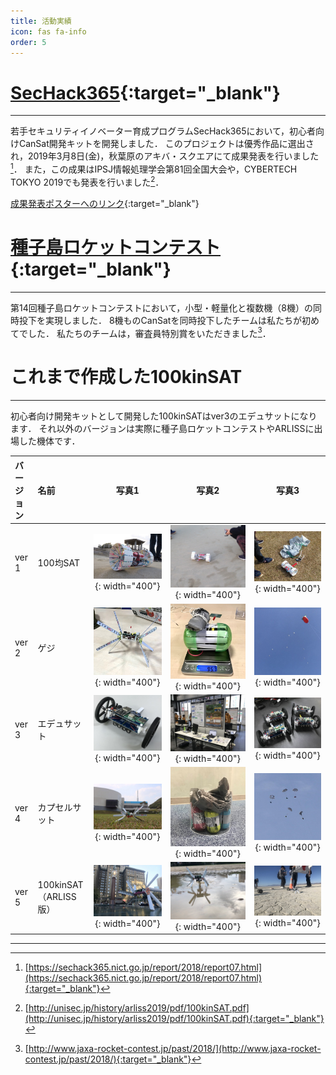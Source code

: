 ```yaml
---
title: 活動実績
icon: fas fa-info
order: 5
---
```


# [SecHack365](https://sechack365.nict.go.jp/){:target="_blank"}
---

若手セキュリティイノベーター育成プログラムSecHack365において，初心者向けCanSat開発キットを開発しました．
このプロジェクトは優秀作品に選出され，2019年3月8日(金)，秋葉原のアキバ・スクエアにて成果発表を行いました[^sechack]．
また，この成果はIPSJ情報処理学会第81回全国大会や，CYBERTECH TOKYO 2019でも発表を行いました[^ipsj]．

[成果発表ポスターへのリンク](https://sechack365.nict.go.jp/achievement/2018/?2018-2){:target="_blank"}

# [種子島ロケットコンテスト](http://www.jaxa-rocket-contest.jp/index.php){:target="_blank"}
---

第14回種子島ロケットコンテストにおいて，小型・軽量化と複数機（8機）の同時投下を実現しました．
8機ものCanSatを同時投下したチームは私たちが初めてでした．
私たちのチームは，審査員特別賞をいただきました[^tane]．

# これまで作成した100kinSAT
---

初心者向け開発キットとして開発した100kinSATはver3のエデュサットになります．
それ以外のバージョンは実際に種子島ロケットコンテストやARLISSに出場した機体です．

|バージョン|名前|写真1|写真2|写真3|
|:---|:---|:---:|:---:|:---:|
|ver 1|100均SAT|![v1_1](/assets/img/activities/100kinsat_v1_1.jpg){: width="400"}|![v1_2](/assets/img/activities/100kinsat_v1_2.jpg){: width="400"}|![v1_3](/assets/img/activities/100kinsat_v1_3.jpg){: width="400"}|
|ver 2|ゲジ|![v2_1](/assets/img/activities/100kinsat_v2_1.jpg){: width="400"}|![v2_2](/assets/img/activities/100kinsat_v2_2.jpg){: width="400"}|![v2_3](/assets/img/activities/100kinsat_v2_3.jpg){: width="400"}|
|ver 3|エデュサット|![v3_1](/assets/img/activities/100kinsat_v3_1.jpg){: width="400"}|![v3_2](/assets/img/activities/100kinsat_v3_2.jpg){: width="400"}|![v3_3](/assets/img/activities/100kinsat_v3_3.jpg){: width="400"}|
|ver 4|カプセルサット|![v4_1](/assets/img/activities/100kinsat_v4_1.jpg){: width="400"}|![v4_2](/assets/img/activities/100kinsat_v4_2.jpg){: width="400"}|![v4_3](/assets/img/activities/100kinsat_v4_3.jpg){: width="400"}|
|ver 5|100kinSAT（ARLISS版）|![v5_1](/assets/img/activities/100kinsat_v5_1.jpg){: width="400"}|![v5_2](/assets/img/activities/100kinsat_v5_2.png){: width="400"}|![v5_3](/assets/img/activities/100kinsat_v5_3.jpg){: width="400"}|

---

[^sechack]: [https://sechack365.nict.go.jp/report/2018/report07.html](https://sechack365.nict.go.jp/report/2018/report07.html){:target="_blank"}
[^tane]: [http://www.jaxa-rocket-contest.jp/past/2018/](http://www.jaxa-rocket-contest.jp/past/2018/){:target="_blank"}
[^ipsj]: [http://unisec.jp/history/arliss2019/pdf/100kinSAT.pdf](http://unisec.jp/history/arliss2019/pdf/100kinSAT.pdf){:target="_blank"}